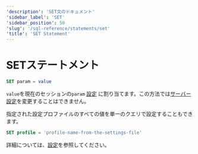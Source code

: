 ```yaml
---
'description': 'SET文のドキュメント'
'sidebar_label': 'SET'
'sidebar_position': 50
'slug': '/sql-reference/statements/set'
'title': 'SET Statement'
---
```





# SETステートメント

```sql
SET param = value
```

`value`を現在のセッションの`param` [設定](/operations/settings/overview) に割り当てます。この方法では[サーバー設定](../../operations/server-configuration-parameters/settings.md)を変更することはできません。

指定された設定プロファイルのすべての値を単一のクエリで設定することもできます。

```sql
SET profile = 'profile-name-from-the-settings-file'
```

詳細については、[設定](../../operations/settings/settings.md)を参照してください。

